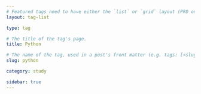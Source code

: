 ```yaml
---
# Featured tags need to have either the `list` or `grid` layout (PRO only).
layout: tag-list

type: tag

# The title of the tag's page.
title: Python

# The name of the tag, used in a post's front matter (e.g. tags: [<slug>]).
slug: python

category: study

sidebar: true
---
```

